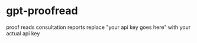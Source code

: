 # gpt-proofread
proof reads consultation reports
replace "your api key goes here" with your actual api key
